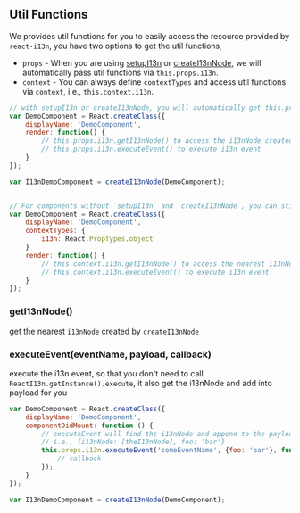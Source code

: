 ## Util Functions

We provides util functions for you to easily access the resource provided by `react-i13n`, you have two options to get the util functions, 

* `props` - When you are using [setupI13n](../api/setupI13n.md) or [createI13nNode](../api/createI13nNode.md), we will automatically pass util functions via `this.props.i13n`.
* `context` - You can always define `contextTypes` and access util functions via `context`, i.e., `this.context.i13n`.

```js
// with setupI13n or createI13nNode, you will automatically get this.props.i13n for i13n util functions
var DemoComponent = React.createClass({
    displayName: 'DemoComponent',
    render: function() {
        // this.props.i13n.getI13nNode() to access the i13nNode created by createI13nNode
        // this.props.i13n.executeEvent() to execute i13n event
    }
});

var I13nDemoComponent = createI13nNode(DemoComponent);
```

```js

// For components without `setupI13n` and `createI13nNode`, you can still get i13n functions via context
var DemoComponent = React.createClass({
    displayName: 'DemoComponent',
    contextTypes: {
        i13n: React.PropTypes.object
    }
    render: function() {
        // this.context.i13n.getI13nNode() to access the nearest i13nNode created by createI13nNode
        // this.context.i13n.executeEvent() to execute i13n event
    }
});

```

### getI13nNode()
get the nearest `i13nNode` created by `createI13nNode`

### executeEvent(eventName, payload, callback)
execute the i13n event, so that you don't need to call `ReactI13n.getInstance().execute`, it also get the i13nNode and add into payload for you

```js
var DemoComponent = React.createClass({
    displayName: 'DemoComponent',
    componentDidMount: function () {
        // executeEvent will find the i13nNode and append to the payload for you, which means the final payload will be the i13nNode plus the payload you defined,
        // i.e., {i13nNode: [theI13nNode], foo: 'bar'}
        this.props.i13n.executeEvent('someEventName', {foo: 'bar'}, function callback() {
            // callback
        });
    }
});

var I13nDemoComponent = createI13nNode(DemoComponent);
```
